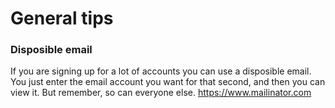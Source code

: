 # General tips


### Disposible email

If you are signing up for a lot of accounts you can use a disposible email. You just enter the email account you want for that second, and then you can view it. But remember, so can everyone else.
https://www.mailinator.com
